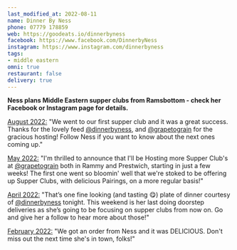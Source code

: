 ```yaml
---
last_modified_at: 2022-08-11
name: Dinner By Ness
phone: 07779 178859
web: https://goodeats.io/dinnerbyness
facebook: https://www.facebook.com/DinnerbyNess
instagram: https://www.instagram.com/dinnerbyness
tags:
- middle eastern
omni: true
restaurant: false
delivery: true
---
```


**Ness plans Middle Eastern supper clubs from Ramsbottom - check her Facebook or Instagram page for details.**

[August 2022:](https://www.instagram.com/p/ChHZ5BTtDlL) "We went to our first supper club and it was a great success. Thanks for the lovely feed [@dinnerbyness](https://www.instagram.com/dinnerbyness), and [@grapetograin](https://www.instagram.com/grapetograin) for the gracious hosting! Follow Ness if you want to know about the next ones coming up."

[May 2022:](https://www.facebook.com/groups/veganprestwich/posts/1657615284615881) "I'm thrilled to announce that I'll be Hosting more Supper Club's at [@grapetograin](https://www.instagram.com/grapetograin) both in Rammy and Prestwich, starting in just a few weeks! The first one went so bloomin' well that we're stoked to be offering up Supper Clubs, with delicious Pairings, on a more regular basis!"

[April 2022:](https://www.instagram.com/p/CcqiDdENnLe) "That’s one fine looking (and tasting 😋) plate of dinner courtesy of [@dinnerbyness](https://www.instagram.com/dinnerbyness) tonight. This weekend is her last doing doorstep deliveries as she’s going to be focusing on supper clubs from now on. Go and give her a follow to hear more about those!"

[February 2022:](https://www.facebook.com/groups/veganprestwich/posts/1566043143773096/?comment_id=1574722316238512) "We got an order from Ness and it was DELICIOUS. Don't miss out the next time she's in town, folks!"
